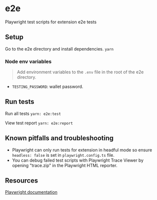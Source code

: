# e2e

Playwright test scripts for extension e2e tests

## Setup

Go to the e2e directory and install dependencies.
`yarn`

### Node env variables

> Add environment variables to the `.env` file in the root of the e2e directory.

- `TESTING_PASSWORD`: wallet password.

## Run tests

Run all tests
`yarn: e2e:test`

View test report
`yarn: e2e:report`

## Known pitfalls and troubleshooting

- Playwright can only run tests for extension in headful mode so ensure `headless: false` is set in `playwright.config.ts` file.
- You can debug failed test scripts with Playwright Trace Viewer by opening "trace.zip" in the Playwright HTML reporter.

## Resources

[Playwright documentation](https://playwright.dev/docs/intro)